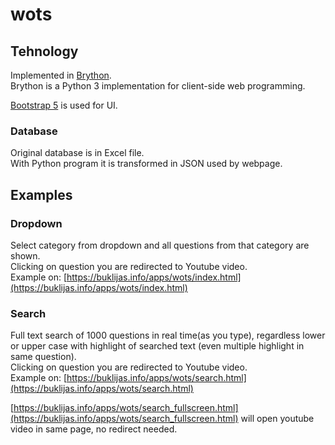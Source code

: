 # wots


## Tehnology

Implemented in [Brython](https://brython.info/).   
Brython is a Python 3 implementation for client-side web programming.

[Bootstrap 5](https://getbootstrap.com/docs/5.0/getting-started/introduction/) is used for UI.

### Database
Original database is in Excel file.   
With Python program it is transformed in JSON used by webpage.

## Examples

### Dropdown

Select category from dropdown and all questions from that category are shown.   
Clicking on question you are redirected to Youtube video.  
Example on: [https://buklijas.info/apps/wots/index.html](https://buklijas.info/apps/wots/index.html)

### Search

Full text search of 1000 questions in real time(as you type), regardless lower or upper case with highlight of searched text (even multiple highlight  in same question).  
Clicking on question you are redirected to Youtube video.  
Example on: [https://buklijas.info/apps/wots/search.html](https://buklijas.info/apps/wots/search.html)   
   
[https://buklijas.info/apps/wots/search_fullscreen.html](https://buklijas.info/apps/wots/search_fullscreen.html) will open youtube video in same page, no redirect needed.
